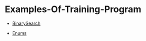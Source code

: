# Examples-Of-Training-Program

* [BinarySearch] 

* [Enums]


























 [Enums]:        https://github.com/lusinekh/Examples-Of-Training-Program/tree/master/Enums
[BinarySearch]: https://github.com/lusinekh/Examples-Of-Training-Program/tree/master/BinarySearch
